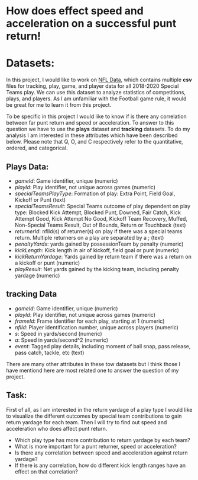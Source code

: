 # How does effect speed and acceleration on a successful punt return!


# Datasets:

In this project, I would like to work on [NFL Data](https://www.kaggle.com/competitions/nfl-big-data-bowl-2022), which contains multiple **csv** files for tracking, play, game, and player data for all 2018-2020 Special Teams play. We can use this dataset to analyze statistics of competitions, plays, and players. As I am unfamiliar with the Football game rule, it would be great for me to learn it from this project.

To be specific in this project I would like to know if is there any correlation between far punt return and speed or acceleration. To answer to this question we have to use the **plays** dataset and **tracking** datasets. To do my analysis I am interested in these attributes which have been described below. Please note that Q, O, and C respectively refer to the quantitative, ordered, and categorical.

## Plays Data:
-   _gameId_: Game identifier, unique (numeric)
-   _playId_: Play identifier, not unique across games (numeric)
-   _specialTeamsPlayType_: Formation of play: Extra Point, Field Goal, Kickoff or Punt (text)
-   _specialTeamsResult_: Special Teams outcome of play dependent on play type: Blocked Kick Attempt, Blocked Punt, Downed, Fair Catch, Kick Attempt Good, Kick Attempt No Good, Kickoff Team Recovery, Muffed, Non-Special Teams Result, Out of Bounds, Return or Touchback (text)
-   _returnerId_: nflId(s) of returner(s) on play if there was a special teams return. Multiple returners on a play are separated by a ; (text)
-   _penaltyYards_: yards gained by possessionTeam by penalty (numeric)
-   _kickLength_: Kick length in air of kickoff, field goal or punt (numeric)
-   _kickReturnYardage_: Yards gained by return team if there was a return on a kickoff or punt (numeric)
-   _playResult_: Net yards gained by the kicking team, including penalty yardage (numeric)

## tracking Data

-   _gameId_: Game identifier, unique (numeric)
-   _playId_: Play identifier, not unique across games (numeric)
-   _frameId_: Frame identifier for each play, starting at 1 (numeric)
-   _nflId_: Player identification number, unique across players (numeric)
-   _s_: Speed in yards/second (numeric)
-   _a_: Speed in yards/second^2 (numeric)
-   _event_: Tagged play details, including moment of ball snap, pass release, pass catch, tackle, etc (text)

There are many other attributes in these tow datasets but I think those I have mentiond here are most related one to answer the question of my project.

## Task:
First of all, as I am interested in the return yardage of a play type I would like to visualize the different outcomes by special team contributions to gain return yardage for each team. Then I will try to find out speed and acceleration who does affect punt return.


- Which play type has more contribution to return yardage by each team?
- What is more important for a punt returner, speed or acceleration?
- Is there any correlation between speed and acceleration against return yardage?
- If there is any correlation,  how do different kick length ranges have an effect on that correlation?
